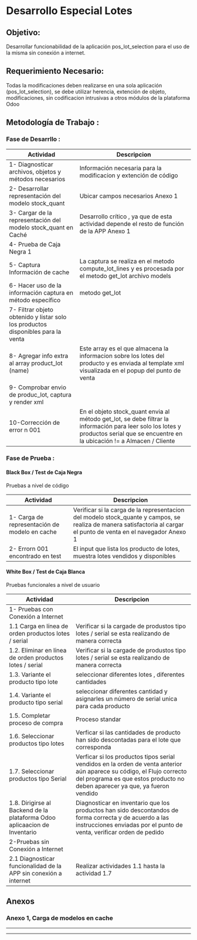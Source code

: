  # Desarrollo Especial Lotes

## Objetivo: 

Desarrollar funcionabilidad de la aplicación pos_lot_selection para el uso de la misma sin conexión a internet.     

## Requerimiento Necesario:

Todas la modificaciones deben realizarse en una sola aplicación (pos_lot_selection), se debe utilizar herencia, extención de objeto, modificaciones, sin codificacion intrusivas a otros módulos de la plataforma Odoo

## Metodología de Trabajo : 

### Fase de Desarrllo : 

Actividad  | Descripcion
------------- | -------------
1- Diagnosticar archivos, objetos y métodos necesarios | Información necesaria para la modificacion y extención de código
2- Desarrollar representación del modelo stock_quant | Ubicar campos necesarios Anexo 1
3- Cargar de la representación del modelo stock_quant en Caché | Desarrollo crítico , ya que de esta actividad depende el resto de función de la APP Anexo 1
4- Prueba de Caja Negra 1 | 
5- Captura Información de cache | La captura se realiza en el metodo compute_lot_lines y es procesada por el metodo get_lot archivo models
6- Hacer uso de la información captura en método específico | metodo get_lot
7- Filtrar objeto obtenido y listar solo los productos disponibles para la venta | 
8- Agregar info extra al array product_lot (name) | Este array es el que almacena la informacion sobre los lotes del producto y es enviada al template xml visualizada en el popup del punto de venta
9- Comprobar envio de produc_lot, captura y render xml | 
10-Corrección de error n 001 | En el objeto stock_quant envia al método get_lot, se debe filtrar la información para leer solo los lotes y productos serial que se encuentre en la ubicación != a Almacen / Cliente

### Fase de Prueba : 

#### Black Box / Test de Caja Negra

Pruebas a nivel de código 

Actividad | Descripcion 
------------- | -------------
 1- Carga de representación de modelo en cache | Verificar si la carga de la representacion del modelo stock_quante y campos, se realiza de manera satisfactoria al cargar el punto de venta en el navegador Anexo 1
 2- Errorn 001 encontrado en test | El input que lista los producto de lotes, muestra lotes vendidos y disponibles 
 
#### White Box / Test de Caja Blanca

 Pruebas funcionales a nivel de usuario

Actividad | Descripcion 
------------- | -------------
 1- Pruebas con Conexión a Internet |
 1.1 Carga en línea de orden productos lotes / serial  | Verificar si la cargade de produstos tipo lotes / serial se esta realizando de manera correcta
 1.2. Eliminar en línea de orden productos lotes / serial  | Verificar si la cargade de produstos tipo lotes / serial se esta realizando de manera correcta
 1.3. Variante el producto tipo lote  | seleccionar diferentes lotes , diferentes cantidades
 1.4. Variante el producto tipo serial  | seleccionar diferentes cantidad y asignarles un número de serial unica para cada producto
 1.5. Completar proceso de compra  | Proceso standar 
 1.6. Seleccionar productos tipo lotes | Verficar si las cantidades de producto han sido descontadas para el lote que corresponda
 1.7. Seleccionar productos tipo Serial | Verficar si los productos tipos serial vendidos en la orden de venta anterior aún aparece su código, el Flujo correcto del programa es que estos producto no deben aparecer ya que, ya fueron vendido
 1.8. Dirigirse al Backend de la plataforma Odoo aplicaacion de Inventario |  Diagnosticar en inventario que los productos han sido descontandos de forma correcta y de acuerdo a las instrucciones enviadas por el punto de venta, verificar orden de pedido
 2-Pruebas sin Conexión a Internet |
 2.1 Diagnosticar funcionalidad de la APP sin conexión a internet | Realizar actividades 1.1 hasta la actividad 1.7
 
 ## Anexos
 
 ### Anexo 1, Carga de modelos en cache 

     

---------------------
---------------------

